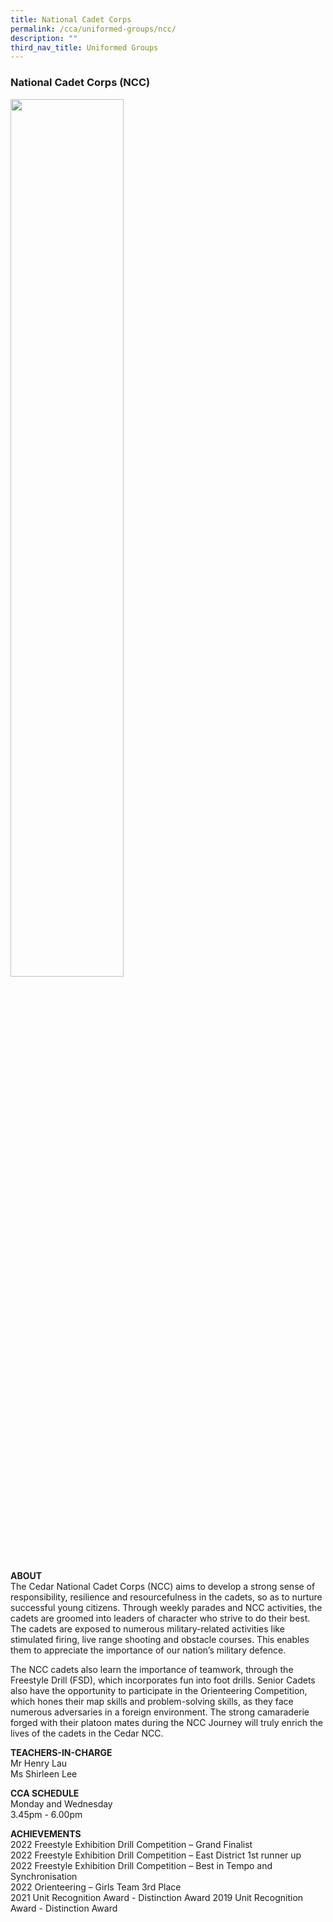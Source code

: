 ```yaml
---
title: National Cadet Corps
permalink: /cca/uniformed-groups/ncc/
description: ""
third_nav_title: Uniformed Groups
---
```

### National Cadet Corps (NCC)

<img src="/images/ug2.png" style="width:60%">

**ABOUT**  <br>
The Cedar National Cadet Corps (NCC) aims to develop a strong sense of responsibility, resilience and resourcefulness in the cadets, so as to nurture successful young citizens. Through weekly parades and NCC activities, the cadets are groomed into leaders of character who strive to do their best. The cadets are exposed to numerous military-related activities like stimulated firing, live range shooting and obstacle courses. This enables them to appreciate the importance of our nation’s military defence.

  

The NCC cadets also learn the importance of teamwork, through the Freestyle Drill (FSD), which incorporates fun into foot drills. Senior Cadets also have the opportunity to participate in the Orienteering Competition, which hones their map skills and problem-solving skills, as they face numerous adversaries in a foreign environment. The strong camaraderie forged with their platoon mates during the NCC Journey will truly enrich the lives of the cadets in the Cedar NCC.

  

**TEACHERS-IN-CHARGE**<br>
Mr Henry Lau<br>
Ms Shirleen Lee

  
**CCA SCHEDULE**<br>
Monday and Wednesday<br>
3.45pm - 6.00pm

  
**ACHIEVEMENTS**  <br>
2022 Freestyle Exhibition Drill Competition – Grand Finalist<br>
2022 Freestyle Exhibition Drill Competition – East District 1st runner up<br>
2022 Freestyle Exhibition Drill Competition – Best in Tempo and Synchronisation<br>
2022 Orienteering – Girls Team 3rd Place<br>
2021 Unit Recognition Award - Distinction Award 2019 Unit Recognition Award - Distinction Award